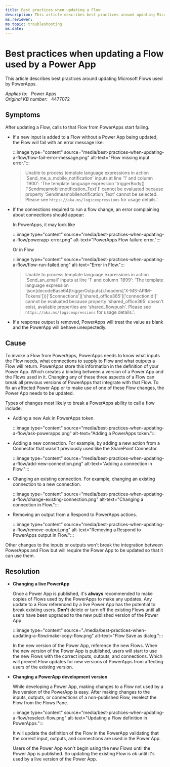 ```yaml
---
title: Best practices when updating a Flow
description: This article describes best practices around updating Microsoft Flows used by PowerApps.
ms.reviewer: 
ms.topic: troubleshooting
ms.date: 
---
```

# Best practices when updating a Flow used by a Power App

This article describes best practices around updating Microsoft Flows used by PowerApps.

_Applies to:_ &nbsp; Power Apps  
_Original KB number:_ &nbsp; 4477072

## Symptoms

After updating a Flow, calls to that Flow from PowerApps start failing.

- If a new input is added to a Flow without a Power App being updated, the Flow will fail with an error message like:

    :::image type="content" source="media/best-practices-when-updating-a-flow/flow-fail-error-message.png" alt-text="Flow missing input error.":::

    > Unable to process template language expressions in action 'Send_me_a_mobile_notification' inputs at line '1' and column '1900': 'The template language expression 'triggerBody()['Sendmeamobilenotification_Text']' cannot be evaluated because property 'Sendmeamobilenotification_Text' cannot be selected. Please see `https://aka.ms/logicexpressions` for usage details.'.

- If the connections required to run a flow change, an error complaining about connections should appear:

    In PowerApps, it may look like

    :::image type="content" source="media/best-practices-when-updating-a-flow/powerapp-error.png" alt-text="PowerApps Flow failure error.":::

    Or in Flow

    :::image type="content" source="media/best-practices-when-updating-a-flow/flow-run-failed.png" alt-text="Error in Flow.":::

    > Unable to process template language expressions in action 'Send_an_email' inputs at line '1' and column '1899': 'The template language expression 'json(decodeBase64(triggerOutputs().headers['X-MS-APIM-Tokens']))['$connections']['shared_office365']['connectionId']' cannot be evaluated because property 'shared_office365' doesn't exist, available properties are 'shared_flowpush'. Please see `https://aka.ms/logicexpressions` for usage details.'.

- If a response output is removed, PowerApps will treat the value as blank and the PowerApp will behave unexpectedly.  

## Cause

To invoke a Flow from PowerApps, PowerApps needs to know what inputs the Flow needs, what connections to supply to Flow and what outputs a Flow will return. PowerApps store this information in the definition of your Power App. Which creates a binding between a version of a Power App and the Flows used in it. Changing any of these three aspects of a Flow can break all previous versions of PowerApps that integrate with that Flow. To fix an affected Power App or to make use of one of these Flow changes, the Power App needs to be updated.

Types of changes most likely to break a PowerApps ability to call a flow include:

- Adding a new Ask in PowerApps token.

    :::image type="content" source="media/best-practices-when-updating-a-flow/ask-powerapps.png" alt-text="Adding a PowerApps token.":::

- Adding a new connection. For example, by adding a new action from a Connector that wasn't previously used like the SharePoint Connector.

    :::image type="content" source="media/best-practices-when-updating-a-flow/add-new-connection.png" alt-text="Adding a connection in Flow.":::

- Changing an existing connection. For example, changing an existing connection to a new connection.

    :::image type="content" source="media/best-practices-when-updating-a-flow/change-existing-connection.png" alt-text="Changing a connection in Flow.":::

- Removing an output from a Respond to PowerApps actions.

    :::image type="content" source="media/best-practices-when-updating-a-flow/remove-output.png" alt-text="Removing a Respond to PowerApps output in Flow.":::

Other changes to the inputs or outputs won't break the integration between PowerApps and Flow but will require the Power App to be updated so that it can use them.

## Resolution

- **Changing a live PowerApp**  

    Once a Power App is published, it's **always** recommended to make copies of Flows used by the PowerApps to make any updates. Any update to a Flow referenced by a live Power App has the potential to break existing users. **Don't** delete or turn off the existing Flows until all users have been upgraded to the new published version of the Power App.

    :::image type="content" source="./media/best-practices-when-updating-a-flow/make-copy-flow.png" alt-text="Flow Save as dialog.":::

    In the new version of the Power App, reference the new Flows. When the new version of the Power App is published, users will start to use the new Flows with the correct inputs, outputs, and connections. Which will prevent Flow updates for new versions of PowerApps from affecting users of the existing version.

- **Changing a PowerApp development version**

    While developing a Power App, making changes to a Flow not used by a live version of the PowerApp is easy. After making changes to the inputs, outputs, or connections of a non-published Flow,  reselect the Flow from the Flows Pane.

    :::image type="content" source="media/best-practices-when-updating-a-flow/reselect-flow.png" alt-text="Updating a Flow definition in PowerApps.":::

    It will update the definition of the Flow in the PowerApp validating that the correct input, outputs, and connections are used in the Power App.

    Users of the Power App won't begin using the new Flows until the Power App is published. So updating the existing Flow is ok until it's used by a live version of the Power App.
